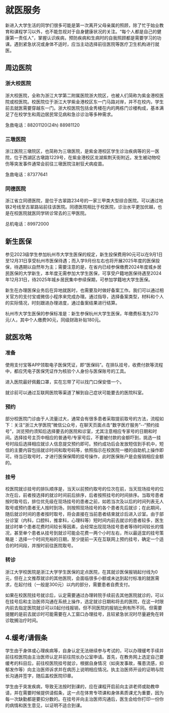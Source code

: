 # 就医服务

新进入大学生活的同学们很多可能是第一次离开父母亲属的照顾，除了忙于始业教育和课程学习以外，也不能忽视对于自身健康状况的关注。“每个人都是自己的健康第一责任人”，掌握认识疾病，预防疾病和生病时的自我照顾都是需要学习的功课。遇到紧急状况或身体不适时，应当主动选择前往医院等医疗卫生机构进行就医。

## 周边医院

### 浙大校医院

浙大校医院，全称为浙江大学第二附属医院浙大院区，也被人们简称为紫金港校医院或校医院。校医院位于浙江大学紫金港校区东一门马路对岸，并不在校内，学生前去就医需要穿越东一门。浙大校医院包括金秀楼在内的两栋门诊楼构成，基本满足了在校学生和周边居民常见病和急诊诊治等多种需求。

急救电话：88201120(24h)  88981120

### 三墩医院

浙江医院三墩院区，也简称为三墩医院，是紫金港校区学生诊治疾病等的另一医院，位于西湖区古墩路1229号，在紫金港校区龙湖紫荆天街附近。发生被动物咬伤等突发事件通常会前往三墩医院注射狂犬病疫苗。

急救电话：87377641

### 同德医院

浙江省立同德医院，是位于古翠路234号的一家三甲类大型综合医院。可以通过地铁2号线至古翠路站前往该医院。同德医院相比于校医院，诊治水平更加优越，也是在校医院就医同学转诊常去的三甲医院。

总机电话：89972000

## 新生医保

参见2023级学生参加杭州市大学生医保的规定，新生投保费用90元可以在9月1日至12月31日享受杭州市医保待遇；而入学9月份左右也将开展2025年度的医保投保，待遇期以自然年为主；需要注意的是，在省内已经参保缴费2024年度城乡居民医保的大学新生，本年度无需参加大学生医保，可享受户籍地医保待遇至2024年12月31日，待2025年城乡居民集中参续保期，可参加学籍地大学生医保。

新生在办理医保业务后在异地就医时，也需要及时做好备案工作。我们可以通过相关官方的支付宝或微信小程序来完成办理。通过指导，选择备案类型，材料和个人的实际情况，时刻跟进办理进度，通过备案结果进行结算。

杭州市大学生医保的参保标准是：新生参保杭州大学生医保，年缴费标准为270元/人，其中个人缴费90元，同级财政补贴180元。

## 就医攻略

### 准备

使用支付宝等APP领取电子医保凭证，即“医保码”。在排队挂号，收费付款等流程中，都应凭电子医保凭证作为核验个人身份与医保账号的工具。

进入医院最好佩戴口罩，实在忘带了可以找门口保安借一个。

就诊前可以通过互联网医院等渠道了解到自己症状可能要去的医院科室。

### 预约  

部分校医院门诊由于人流量过大，通常会有很多患者采取提前取号的方法，流程如下：关注“浙江大学医院”微信公众号，在聊天页面点击“数字医疗服务”--“预约挂号”，浏览预约须知后选择要去的医院和诊室，尤其注意相应专家号的日期和时间。选择挂号主页中相应的普通号/专家号后，不要被付款的金额吓到，挑选一挂号时段后选择相应就诊人信息提交预约即可。预约成功后会发放短信到手机中，短信的主要内容包括就诊时间和取号码等，依照指示在校医院一楼的自助机上操作即可。待当日取号时，才进行医保保障的挂号操作，此时医保账户是会报销相应金额的。

### 挂号

校医院就诊挂号的排队顺序是，当天以前预约取号的位次在前，当天现场挂号的位次在后，前者按选择的就诊时间前后排序，后者按照挂号的时间排序。当取号患者按时取号后，排位优先级在现场挂号的患者之前，如若当次及以后的时间列表无人取号或预约患者无人按时到场，则按照现场挂号的各个患者先后就诊；在此期间，随后就诊时间的患者按时取号，将会直接在当前患者结束就诊后进入诊室。由于部分诊室（内科，口腔科，推拿科，心理科等）短时间内前去就诊的患者较多，医生就诊时单个患者花费时间较长等因素，会经常出现现场挂号患者等待时间较长的情况，甚至单个患者从挂号到就诊可能会花费一两个小时左右，所以最适宜的挂号策略是：选择一个时间充裕的日期，至少提前一天在互联网上预约挂号，确定一个适合的时间段，并按时前往医院取号。

### 转诊

浙江大学校医院是浙江大学学生医保的定点医院，在其就诊医保报销起付线为0元，但在上文推荐就诊的其他医院，会面临很多小额或未达到起付标准的就医需求，在起付线（一般是300元）以内的部分，需要患者自费支付。

如果在校医院挂号就诊后，认定需要通过办理转院手续前去其他医院就诊的，可以在挂号后和主治医师沟通在系统上操作，选定就诊日期和将去的医院，在这一时限内前去指定医院就诊可以0起付线报销，但不同医院的报销比例有所不同。但需要提醒的是前去就诊时可能需要在人工窗口办理挂号，且较紧急状况时尽量避免在转诊耽搁治疗时间。

## 4.缓考/请假条

学生由于身体或心理疾病等，自身认定无法继续参与考试的，可以办理缓考手续并前往校医院由主治医师认定并前往院长办公室申请。首先，在教务网上选定自己要缓考的科目后，前往校医院挂号就诊，根据自身情况（如突发事故，罹患流感，抑郁发作等）向主治医师诉求并在病历上说明相应情况。执主治医师开设的证明与院长沟通并签字，随后盖校医院印章。

学生由于突发疾病，导致无法按时到课的，应在课程开启前向主讲老师或助教申请，并在需要时候提供请假条，这一点在体育专项课和身体素质课尤为重要，因为每一次缺勤都是要扣分数的。在挂号并向主治医师沟通后，医生会给你打印一份你的病情和医生意见，以证明不适合到课。
